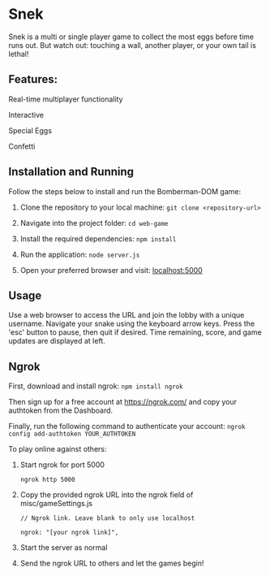 # Snek

Snek is a multi or single player game to collect the most eggs before time runs out. But watch out: touching a wall, another player, or your own tail is lethal!

## Features:

Real-time multiplayer functionality

Interactive 

Special Eggs

Confetti 


## Installation and Running

Follow the steps below to install and run the Bomberman-DOM game:

1. Clone the repository to your local machine:
   `git clone <repository-url>`

2. Navigate into the project folder:
   `cd web-game`

3. Install the required dependencies:
   `npm install`

4. Run the application:
   `node server.js`

5. Open your preferred browser and visit:
   <a href="http://localhost:5000" target="_blank">localhost:5000</a>
## Usage

Use a web browser to access the URL and join the lobby with a unique username.
Navigate your snake using the keyboard arrow keys.
Press the 'esc' button to pause, then quit if desired.
Time remaining, score, and game updates are displayed at left. 

## Ngrok

First, download and install ngrok:
   `npm install ngrok`

Then sign up for a free account at https://ngrok.com/ and copy your authtoken from the Dashboard.

Finally, run the following command to authenticate your account:
   `ngrok config add-authtoken YOUR_AUTHTOKEN`


To play online against others:
1. Start ngrok for port 5000

   `ngrok http 5000`
2. Copy the provided ngrok URL into the ngrok field of misc/gameSettings.js

   `// Ngrok link. Leave blank to only use localhost`

   `ngrok: "[your ngrok link]",`
3. Start the server as normal
4. Send the ngrok URL to others and let the games begin!